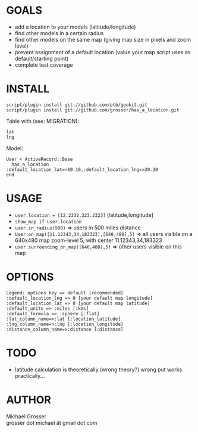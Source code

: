 GOALS
=====
 - add a location to your models (latitude/longitude)
 - find other models in a certain radius
 - find other models on the same map (giving map size in pixels and zoom level)
 - prevent assignment of a default location (value your map script uses as default/starting point)
 - complete test coverage


INSTALL
=======

    script/plugin install git://github.com/ptb/geokit.git
    script/plugin install git://github.com/grosser/has_a_location.git

Table with (see: MIGRATION):

    lat
    lng

Model:

    User < ActiveRecord::Base
      has_a_location :default_location_lat=>10.10,:default_location_lng=>20.20
    end


USAGE
=====
 - `user.location = [12.2332,323.2323]` [latitude,longitude]
 - `show_map if user.location`
 - `user.in_radius(500)` => users in 500 miles distance
 - `User.on_map([11.12343,34,183323],[640,480],5)` => all users visible on a 640x480 map zoom-level 5, with center 11.12343,34,183323
 - `user.surrounding_on_map([640,480],5)` => other users visible on this map


OPTIONS
=======

    Legend: options key => default [recommended]
    :default_location_lng => 0 [your default map longitude]
    :default_location_lat => 0 [your default map latitude]
    :default_units => :miles [:kms]
    :default_formula => :sphere [:flat]
    :lat_column_name=>:lat [:location_latitude]
    :lng_column_name=>:lng [:location_longitude]
    :distance_column_name=>:distance [:distance]


TODO
====
 - latitude calculation is theoretically (wrong theory?) wrong put works practically...


AUTHOR
======
  Michael Grosser  
  grosser dot michael ät gmail dot com  